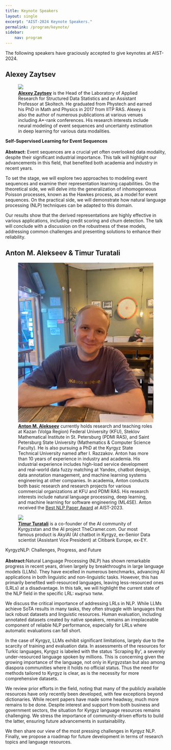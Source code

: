 ```yaml
---
title: Keynote Speakers
layout: single
excerpt: "AIST-2024 Keynote Speakers."
permalink: /program/keynote/
sidebar: 
    nav: program
---
```


The following speakers have graciously accepted to give keynotes at AIST-2024.<br>
 
## Alexey Zaytsev

<figure>
  <a href="https://msc.skoltech.ru/alexey-zaytsev"><img length="100" src="/assets/images/zaytsev_a.jpg"></a>
  <figcaption><strong><a href="https://msc.skoltech.ru/alexey-zaytsev">Alexey Zaytsev</a></strong> is the Head of the Laboratory of Applied Research for Structured Data Statistics and an Assistant Professor at Skoltech. He graduated from Phystech and earned his PhD in Math and Physics in 2017 from IITP RAS. Alexey is also the author of numerous publications at various venues including A*-rank conferences. His research interests include neural modeling of event sequences and uncertainty estimation in deep learning for various data modalities.
</figcaption>
</figure>

<b>Self-Supervised Learning for Event Sequences</b> <br/> <br/>
<b>Abstract:</b> Event sequences are a crucial yet often overlooked data modality, despite their significant industrial importance. This talk will highlight our advancements in this field, that benefited both academia and industry in recent years.

To set the stage, we will explore two approaches to modeling event sequences and examine their representation learning capabilities. On the theoretical side, we will delve into the generalization of inhomogeneous Poisson processes, known as the Hawkes process, as a model for event sequences. On the practical side, we will demonstrate how natural language processing (NLP) techniques can be adapted to this domain.

Our results show that the derived representations are highly effective in various applications, including credit scoring and churn detection. The talk will conclude with a discussion on the robustness of these models, addressing common challenges and presenting solutions to enhance their reliability.

## Anton M. Alekseev & Timur Turatali

<figure>
  <a href="https://alexeyev.github.io/"><img length="100" src="/assets/images/alekseev.jpg"></a>
  <figcaption><strong><a href="https://alexeyev.github.io/">Anton M. Alekseev</a></strong> currently holds research and teaching roles at Kazan (Volga Region) Federal University (KFU), Steklov Mathematical Institute in St. Petersburg (PDMI RAS), and Saint Petersburg State University (Mathematics & Computer Science Faculty). He is also pursuing a PhD at the Kyrgyz State Technical University named after I. Razzakov. Anton has more than 10 years of experience in industry and academia. His industrial experience includes high-load service development and real-world data fuzzy matching at Yandex, chatbot design, data annotation management, and machine learning systems engineering at other companies. In academia, Anton conducts both basic research and research projects for various commercial organizations at KFU and PDMI RAS. His research interests include natural language processing, deep learning, and machine learning for software engineering (ML4SE). Anton received the <a href="https://2023.aistconf.org/program/best/">Best NLP Paper Award</a> at AIST-2023.</figcaption>
</figure>

<figure>
  <a href="https://github.com/golden-ratio"><img length="100" src="/assets/images/turatali.png"></a>
  <figcaption><strong><a href="https://github.com/golden-ratio">Timur Turatali</a></strong> is a co-founder of the AI community of Kyrgyzstan and the AI ​​project TheCramer.com. Our most famous product is AkylAI (AI chatbot in Kyrgyz, ex-Senior Data scientist (Assistant Vice President) at Citibank Europe, ex-EY.</figcaption>
</figure>

<b></b>KyrgyzNLP: Challenges, Progress, and Future<br/> <br/>
<b>Abstract:</b>Natural Language Processing (NLP) has shown remarkable progress in recent years, driven largely by breakthroughs in large language models (LLMs). They have excelled in numerous benchmarks, advancing AI applications in both linguistic and non-linguistic tasks. However, this has primarily benefited well-resourced languages, leaving less-resourced ones (LRLs) at a disadvantage. In this talk, we will highlight the current state of the NLP field in the specific LRL: кыргыз тили.

We discuss the critical importance of addressing LRLs in NLP. While LLMs achieve SoTA results in many tasks, they often struggle with languages that lack robust datasets and linguistic resources. Human evaluation, including annotated datasets created by native speakers, remains an irreplaceable component of reliable NLP performance, especially for LRLs where automatic evaluations can fall short.

In the case of Kyrgyz, LLMs exhibit significant limitations, largely due to the scarcity of training and evaluation data. In assessments of the resources for Turkic languages, Kyrgyz is labeled with the status 'Scraping By', a severely under-resourced language spoken by millions. This is concerning given the growing importance of the language, not only in Kyrgyzstan but also among diaspora communities where it holds no official status. Thus the need for methods tailored to Kyrgyz is clear, as is the necessity for more comprehensive datasets.

We review prior efforts in the field, noting that many of the publicly available resources have only recently been developed, with few exceptions beyond dictionaries. While recent papers have made some headway, much more remains to be done. Despite interest and support from both business and government sectors, the situation for Kyrgyz language resources remains challenging. We stress the importance of community-driven efforts to build the latter, ensuring future advancements in sustainability.

We then share our view of the most pressing challenges in Kyrgyz NLP. Finally, we propose a roadmap for future development in terms of research topics and language resources.

